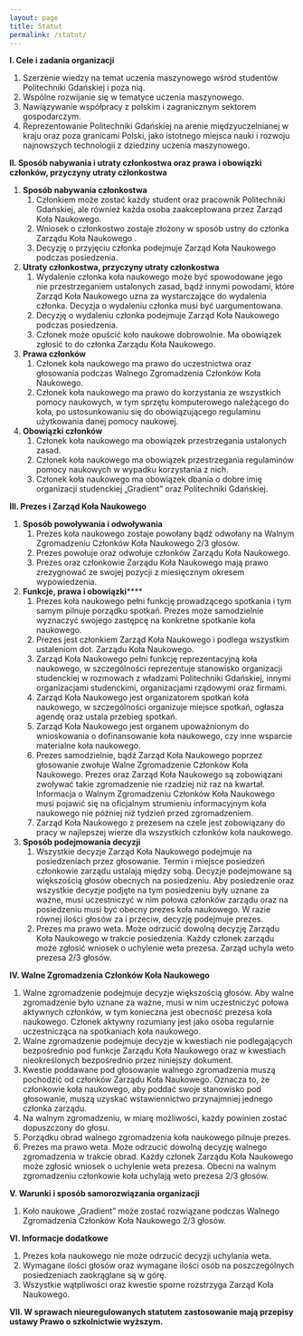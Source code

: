 ```yaml
---
layout: page
title: Statut
permalink: /statut/
---
```


**I. Cele i zadania organizacji**
1.	Szerzenie wiedzy na temat uczenia maszynowego wśród studentów Politechniki Gdańskiej i poza nią.
2.	Wspólne rozwijanie się w tematyce uczenia maszynowego.
3.	Nawiązywanie współpracy z polskim i zagranicznym sektorem gospodarczym.
4.	Reprezentowanie Politechniki Gdańskiej na arenie międzyuczelnianej w kraju oraz poza granicami Polski, jako istotnego miejsca nauki i rozwoju najnowszych technologii z dziedziny uczenia maszynowego.

**II. Sposób nabywania i utraty członkostwa oraz prawa i obowiązki członków, przyczyny utraty członkostwa**
1.	**Sposób nabywania członkostwa**
	1.	Członkiem może zostać każdy student oraz pracownik Politechniki Gdańskiej, ale również każda osoba zaakceptowana przez Zarząd Koła Naukowego.
	2.	Wniosek o członkostwo zostaje złożony w sposób ustny do członka Zarządu Koła Naukowego .
	3.	Decyzję o przyjęciu członka podejmuje Zarząd Koła Naukowego podczas posiedzenia.
2.	**Utraty członkostwa, przyczyny utraty członkostwa**
	1.	Wydalenie członka koła naukowego może być spowodowane jego nie przestrzeganiem ustalonych zasad, bądź innymi powodami, które Zarząd Koła Naukowego uzna za wystarczające do wydalenia członka. Decyzja o wydaleniu członka musi być uargumentowana.
	2.	Decyzję o wydaleniu członka podejmuje Zarząd Koła Naukowego podczas posiedzenia.
	3.	Członek może opuścić koło naukowe dobrowolnie. Ma obowiązek zgłosić to do członka Zarządu Koła Naukowego.
3.	**Prawa członków**
	1.	Członek koła naukowego ma prawo do uczestnictwa oraz głosowania podczas Walnego Zgromadzenia Członków Koła Naukowego.
	2.	Członek koła naukowego ma prawo do korzystania ze wszystkich pomocy naukowych, w tym sprzętu komputerowego należącego do koła, po ustosunkowaniu się do obowiązującego regulaminu użytkowania danej pomocy naukowej.
4.	**Obowiązki członków**
	1.	Członek koła naukowego ma obowiązek przestrzegania ustalonych zasad.
	2.	Członek koła naukowego ma obowiązek przestrzegania regulaminów pomocy naukowych w wypadku korzystania z nich.
	3.	Członek koła naukowego ma obowiązek dbania o dobre imię organizacji studenckiej „Gradient” oraz Politechniki Gdańskiej.

**III. Prezes i Zarząd Koła Naukowego**
1.	**Sposób powoływania i odwoływania**
	1.	Prezes koła naukowego zostaje powołany bądź odwołany na Walnym Zgromadzeniu Członków Koła Naukowego 2/3 głosów.
	2.	Prezes powołuje oraz odwołuje członków Zarządu Koła Naukowego.
	3.	Prezes oraz członkowie Zarządu Koła Naukowego mają prawo zrezygnować ze swojej pozycji z miesięcznym okresem wypowiedzenia.
2.	**Funkcje, prawa i obowiązki******
	1.	Prezes koła naukowego pełni funkcję prowadzącego spotkania i tym samym pilnuje porządku spotkań. Prezes może samodzielnie wyznaczyć swojego zastępcę na konkretne spotkanie koła naukowego.
	2.	Prezes jest członkiem Zarząd Koła Naukowego i podlega wszystkim ustaleniom dot. Zarządu Koła Naukowego.
	3.	Zarząd Koła Naukowego pełni funkcję reprezentacyjną koła naukowego, w szczególności reprezentuje stanowisko organizacji studenckiej w rozmowach z władzami Politechniki Gdańskiej, innymi organizacjami studenckimi, organizacjami rządowymi oraz firmami.
	4.	Zarząd Koła Naukowego jest organizatorem spotkań koła naukowego, w szczególności organizuje miejsce spotkań, ogłasza agendę oraz ustala przebieg spotkań.
	5.	Zarząd Koła Naukowego jest organem upoważnionym do wnioskowania o dofinansowanie koła naukowego, czy inne wsparcie materialne koła naukowego.
	6.	 Prezes samodzielnie, bądź Zarząd Koła Naukowego poprzez głosowanie zwołuje Walne Zgromadzenie Członków Koła Naukowego. Prezes oraz Zarząd Koła Naukowego są zobowiązani zwoływać takie zgromadzenie nie rzadziej niż raz na kwartał. Informacja o Walnym Zgromadzeniu Członków Koła Naukowego musi pojawić się na oficjalnym strumieniu informacyjnym koła naukowego nie później niż tydzień przed zgromadzeniem.
	7.	Zarząd Koła Naukowego z prezesem na czele jest zobowiązany do pracy w najlepszej wierze dla wszystkich członków koła naukowego.
3.	**Sposób podejmowania decyzji**
	1.	Wszystkie decyzje Zarząd Koła Naukowego podejmuje na posiedzeniach przez głosowanie. Termin i miejsce posiedzeń członkowie zarządu ustalają między sobą. Decyzje podejmowane są większością głosów obecnych na posiedzeniu. Aby posiedzenie oraz wszystkie decyzje podjęte na tym posiedzeniu były uznane za ważne, musi uczestniczyć w nim połowa członków zarządu oraz na posiedzeniu musi być obecny prezes koła naukowego. W razie równej ilości głosów za i przeciw, decyzję podejmuje prezes.
	2.	Prezes ma prawo weta. Może odrzucić dowolną decyzję Zarządu Koła Naukowego w trakcie posiedzenia. Każdy członek zarządu może zgłosić wniosek o uchylenie weta prezesa. Zarząd uchyla weto prezesa 2/3 głosów.

**IV. Walne Zgromadzenia Członków Koła Naukowego**
1.	Walne zgromadzenie podejmuje decyzje większością głosów. Aby walne zgromadzenie było uznane za ważne, musi w nim uczestniczyć  połowa aktywnych członków, w tym konieczna jest obecność prezesa koła naukowego. Członek aktywny rozumiany jest jako osoba regularnie uczestnicząca na spotkaniach koła naukowego.
2.	Walne zgromadzenie podejmuje decyzje w kwestiach nie podlegających bezpośrednio pod funkcje Zarządu Koła Naukowego oraz w kwestiach nieokreślonych bezpośrednio przez niniejszy dokument.
3.	Kwestie poddawane pod głosowanie walnego zgromadzenia muszą pochodzić od członków Zarządu Koła Naukowego. Oznacza to, że członkowie koła naukowego, aby poddać swoje stanowisko pod głosowanie, muszą uzyskać wstawiennictwo przynajmniej jednego członka zarządu.
4.	Na walnym zgromadzeniu, w miarę możliwości, każdy powinien zostać dopuszczony do głosu.
5.	Porządku obrad walnego zgromadzenia koła naukowego pilnuje prezes.
6.	Prezes ma prawo weta. Może odrzucić dowolną decyzję walnego zgromadzenia w trakcie obrad. Każdy członek Zarządu Koła Naukowego może zgłosić wniosek o uchylenie weta prezesa. Obecni na walnym zgromadzeniu członkowie koła uchylają weto prezesa 2/3 głosów.

**V. Warunki i sposób samorozwiązania organizacji**
1.	Koło naukowe „Gradient” może zostać rozwiązane podczas Walnego Zgromadzenia Członków Koła Naukowego 2/3 głosów.

**VI. Informacje dodatkowe**
1.	Prezes koła naukowego nie może odrzucić decyzji uchylania weta.
2.	Wymagane ilości głosów oraz wymagane ilości osób na poszczególnych posiedzeniach zaokrąglane są w górę.
3.	Wszystkie wątpliwości oraz kwestie sporne rozstrzyga Zarząd Koła Naukowego.

**VII. W sprawach nieuregulowanych statutem zastosowanie mają przepisy ustawy Prawo o szkolnictwie wyższym.**
